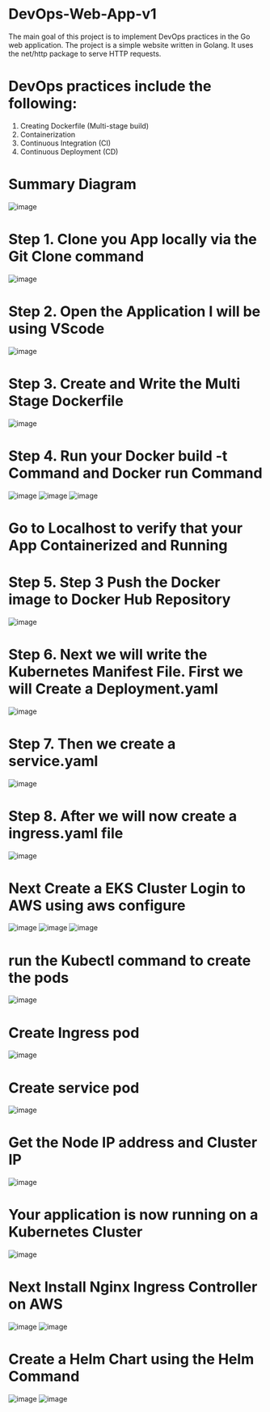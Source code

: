 # DevOps-Web-App-v1

The main goal of this project is to implement DevOps practices in the Go web application. The project is a simple website written in Golang. It uses the net/http package to serve HTTP requests.
# DevOps practices include the following:
1. Creating Dockerfile (Multi-stage build)
2. Containerization
3. Continuous Integration (CI)
4. Continuous Deployment (CD)
# Summary Diagram
![image](https://github.com/user-attachments/assets/99b3c34b-80de-451a-a628-e3f36ccffcfa)
# Step 1. Clone you App locally via the Git Clone command
![image](https://github.com/user-attachments/assets/d27c82ad-9b41-4929-8cf0-c8d871c83b18)
# Step 2.  Open the Application I will be using VScode
![image](https://github.com/user-attachments/assets/0b80916e-26d2-42cf-ab0d-07b077d97150)
# Step 3. Create and Write the Multi Stage Dockerfile
![image](https://github.com/user-attachments/assets/5b3f3229-2fbe-4bc0-a42d-9a033ffee144)
# Step 4. Run your Docker build -t Command and Docker run Command
![image](https://github.com/user-attachments/assets/068c1128-ab74-4b78-833c-cca6c3fe8495)
![image](https://github.com/user-attachments/assets/49fe083e-5c90-44ef-9d07-c3473a3334c5)
![image](https://github.com/user-attachments/assets/3f8aa7b1-5a39-4d01-87f2-1134ad4febb0)
# Go to Localhost to verify that your App Containerized and Running
# Step 5.  Step 3 Push the Docker image to Docker Hub Repository
![image](https://github.com/user-attachments/assets/c561550a-c89c-49b7-9664-7137c12bf19e)
# Step 6.  Next we will write the Kubernetes Manifest File. First we will Create a Deployment.yaml
![image](https://github.com/user-attachments/assets/f7268afb-6176-47b0-8838-3d267ec3bcef)
# Step 7. Then we create a service.yaml
![image](https://github.com/user-attachments/assets/8097d262-5d75-4bd8-9804-a7a6dbb7747d)
# Step 8. After we will now create a ingress.yaml file
![image](https://github.com/user-attachments/assets/bac63544-697b-4311-aa65-e0af1a2f0f1d)
# Next Create a EKS Cluster Login to AWS using aws configure
![image](https://github.com/user-attachments/assets/f0c661d3-2fb7-4392-b912-c4861eca1b32)
![image](https://github.com/user-attachments/assets/9160d5fe-91dc-462e-91d3-912b1aa0cfff)
![image](https://github.com/user-attachments/assets/62afc920-9d02-4cf1-89da-424a2a5318ab)
#  run the Kubectl command to create the pods
![image](https://github.com/user-attachments/assets/fbecfa5e-76e3-48e9-bc21-a346b14f5873)
# Create Ingress pod 
![image](https://github.com/user-attachments/assets/d68e0f67-f370-40bc-8961-9b63ead43105)
# Create service pod
![image](https://github.com/user-attachments/assets/ba60dfb3-50ec-472f-a0e0-d4ae6b921e5f)
# Get the Node IP address and Cluster IP
![image](https://github.com/user-attachments/assets/caeef347-1c01-4168-bfe6-3bc77a9485be)
# Your application is now running on a Kubernetes Cluster
![image](https://github.com/user-attachments/assets/9afc763d-5f6f-4e23-bdc4-7ebcc8bc3f95)

 # Next Install Nginx Ingress Controller on AWS
 ![image](https://github.com/user-attachments/assets/6f0bfcff-0749-4871-86b1-80a538b8d9ae)
 ![image](https://github.com/user-attachments/assets/c177fdd9-34ff-4743-bd3a-4417915366f0)
# Create a Helm Chart using the Helm Command 
![image](https://github.com/user-attachments/assets/35b97de9-855d-4b88-a38c-96b0742acf2d)
![image](https://github.com/user-attachments/assets/8ee28a9b-1f27-491c-a3e4-110a7ab14191)









